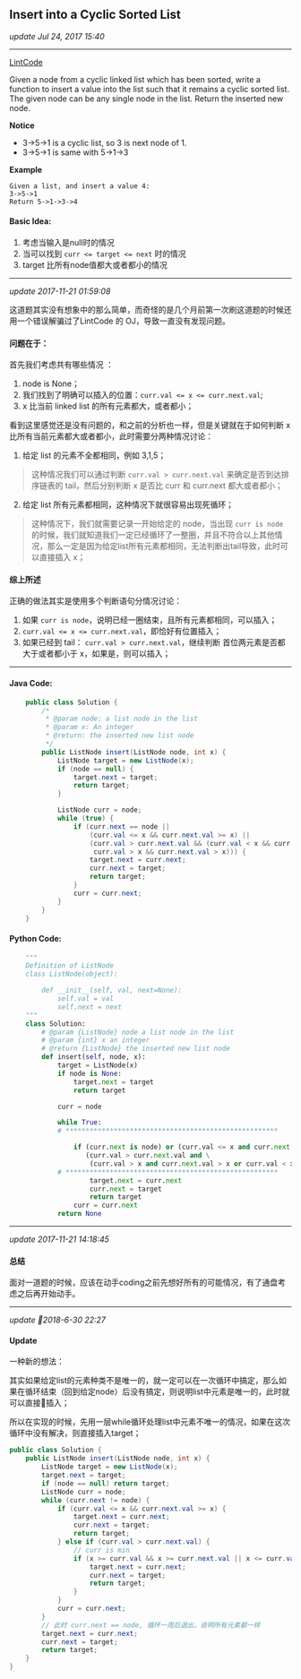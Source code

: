 ## Insert into a Cyclic Sorted List
_update Jul 24, 2017 15:40_

---
[LintCode](http://www.lintcode.com/en/problem/insert-into-a-cyclic-sorted-list/)

Given a node from a cyclic linked list which has been sorted, write a function to insert a value into the list such that it remains a cyclic sorted list. The given node can be any single node in the list. Return the inserted new node.

**Notice**
*  3->5->1 is a cyclic list, so 3 is next node of 1.
*  3->5->1 is same with 5->1->3

**Example**

    Given a list, and insert a value 4:
    3->5->1
    Return 5->1->3->4

#### Basic Idea:
1.  考虑当输入是null时的情况
2.  当可以找到 `curr <= target <= next` 时的情况
3.  target 比所有node值都大或者都小的情况

---
_update 2017-11-21 01:59:08_

这道题其实没有想象中的那么简单，而奇怪的是几个月前第一次刷这道题的时候还用一个错误解骗过了LintCode 的 OJ，导致一直没有发现问题。

#### 问题在于：
首先我们考虑共有哪些情况 ：

1. node is None；
2. 我们找到了明确可以插入的位置：`curr.val <= x <= curr.next.val`;
3. x 比当前 linked list 的所有元素都大，或者都小；

看到这里感觉还是没有问题的，和之前的分析也一样，但是关键就在于如何判断 x 比所有当前元素都大或者都小，此时需要分两种情况讨论：

1. 给定 list 的元素不全都相同，例如 3,1,5；
  >这种情况我们可以通过判断 `curr.val > curr.next.val` 来确定是否到达排序链表的 tail，然后分别判断 x 是否比 curr 和 curr.next 都大或者都小；
2. 给定 list 所有元素都相同，这种情况下就很容易出现死循环；
  >这种情况下，我们就需要记录一开始给定的 node，当出现 `curr is node` 的时候，我们就知道我们一定已经循环了一整圈，并且不符合以上其他情况，那么一定是因为给定list所有元素都相同，无法判断出tail导致，此时可以直接插入 x；

#### 综上所述
正确的做法其实是使用多个判断语句分情况讨论：

1.  如果 `curr is node`，说明已经一圈结束，且所有元素都相同，可以插入；
2.  `curr.val <= x <= curr.next.val`，即恰好有位置插入；
3.  如果已经到 tail： `curr.val > curr.next.val`，继续判断 首位两元素是否都大于或者都小于 x，如果是，则可以插入；

---
#### Java Code:
```java
    public class Solution {
        /*
         * @param node: a list node in the list
         * @param x: An integer
         * @return: the inserted new list node
         */
        public ListNode insert(ListNode node, int x) {
            ListNode target = new ListNode(x);
            if (node == null) {
                target.next = target;
                return target;
            }

            ListNode curr = node;
            while (true) {
                if (curr.next == node ||
                    (curr.val <= x && curr.next.val >= x) ||
                    (curr.val > curr.next.val && (curr.val < x && curr.next.val < x ||
                     curr.val > x && curr.next.val > x))) {
                    target.next = curr.next;
                    curr.next = target;
                    return target;
                }
                curr = curr.next;
            }
        }
    }
```

#### Python Code:
```python
    """
    Definition of ListNode
    class ListNode(object):

        def __init__(self, val, next=None):
            self.val = val
            self.next = next
    """
    class Solution:
        # @param {ListNode} node a list node in the list
        # @param {int} x an integer
        # @return {ListNode} the inserted new list node
        def insert(self, node, x):
            target = ListNode(x)
            if node is None:
                target.next = target
                return target

            curr = node

            while True:
            # *****************************************************

                if (curr.next is node) or (curr.val <= x and curr.next.val >=x) or \
                   (curr.val > curr.next.val and \
                    (curr.val > x and curr.next.val > x or curr.val < x and curr.next.val < x)):
            # *****************************************************
                    target.next = curr.next
                    curr.next = target
                    return target
                curr = curr.next
            return None
```

---
_update 2017-11-21 14:18:45_

#### 总结
面对一道题的时候，应该在动手coding之前先想好所有的可能情况，有了通盘考虑之后再开始动手。

---
_update 2018-6-30 22:27_

#### Update
一种新的想法：

其实如果给定list的元素种类不是唯一的，就一定可以在一次循环中搞定，那么如果在循环结束（回到给定node）后没有搞定，则说明list中元素是唯一的，此时就可以直接插入；

所以在实现的时候，先用一层while循环处理list中元素不唯一的情况，如果在这次循环中没有解决，则直接插入target；

```java
public class Solution {
    public ListNode insert(ListNode node, int x) {
        ListNode target = new ListNode(x);
        target.next = target;
        if (node == null) return target;
        ListNode curr = node;
        while (curr.next != node) {
            if (curr.val <= x && curr.next.val >= x) {
                target.next = curr.next;
                curr.next = target;
                return target;
            } else if (curr.val > curr.next.val) {
                // curr is min
                if (x >= curr.val && x >= curr.next.val || x <= curr.val && x <= curr.next.val) {
                    target.next = curr.next;
                    curr.next = target;
                    return target;
                }
            }
            curr = curr.next;
        }
        // 此时 curr.next == node, 循环一周后退出，说明所有元素都一样
        target.next = curr.next;
        curr.next = target;
        return target;
    }
}
```
